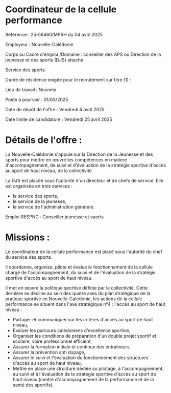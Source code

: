 # Coordinateur de la cellule performance

Référence : 25-56460/MPRH du 04 avril 2025

Employeur : Nouvelle-Calédonie

Corps ou Cadre d'emploi /Domaine : conseiller des APS ou Direction de la jeunesse et des sports (DJS) attaché

Service des sports

Durée de résidence exigée pour le recrutement sur titre (1) :

Lieu de travail : Nouméa

Poste à pourvoir : 01/03/2025

Date de dépôt de l'offre : Vendredi 4 avril 2025

Date limite de candidature : Vendredi 25 avril 2025

# Détails de l'offre :

La Nouvelle-Calédonie s'appuie sur la Direction de la Jeunesse et des sports pour mettre en œuvre les compétences en matière d'accompagnement, de suivi et d'évaluation de la stratégie sportive d'accès au sport de haut niveau, de la collectivité.

La DJS est placée sous l'autorité d'un directeur et de chefs de service. Elle est organisée en trois services :

- le service des sports,
- le service de la jeunesse,
- le service de l'administration générale.

Emploi RESPNC : Conseiller jeunesse et sports

# Missions :

Le coordinateur de la cellule performance est placé sous l'autorité du chef du service des sports.

Il coordonne, organise, pilote et évalue le fonctionnement de la cellule chargé de l'accompagnement, du suivi et de l'évaluation de la stratégie sportive d'accès au sport de haut niveau.

Il met en œuvre la politique sportive définie par la collectivité. Cette dernière se décline au sein des quatre axes du plan stratégique de la pratique sportive en Nouvelle-Calédonie, les actions de la cellule performance se situent dans l'axe stratégique n°4 : l'accès au sport de haut niveau :

- Partager et communiquer sur les critères d'accès au sport de haut niveau,
- Evaluer les parcours calédoniens d'excellence sportive,
- Organiser les conditions de préparation d'un double projet sportif et scolaire, voire professionnel efficient,
- Assurer la formation initiale et continue des entraîneurs,
- Assurer la prévention anti dopage,
- Assurer le suivi et l'évaluation du fonctionnement des structures d'accès au sport de haut niveau,
- Mettre en place une structure dédiée au pilotage, à l'accompagnement, au suivi et à l'évaluation de la stratégie sportive d'accès au sport de haut niveau (centre d'accompagnement de la performance et de la santé des sportifs).